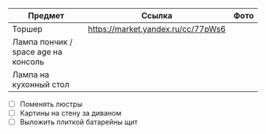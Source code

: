| Предмет                             | Ссылка                             | Фото |
| ----------------------------------- | ---------------------------------- | ---- |
| Торшер                              | https://market.yandex.ru/cc/77pWs6 |      |
| Лампа пончик / space age на консоль |                                    |      |
| Лампа на кухонный стол              |                                    |      |
- [ ] Поменять люстры
- [ ] Картины на стену за диваном
- [ ] Выложить плиткой батарейны щит